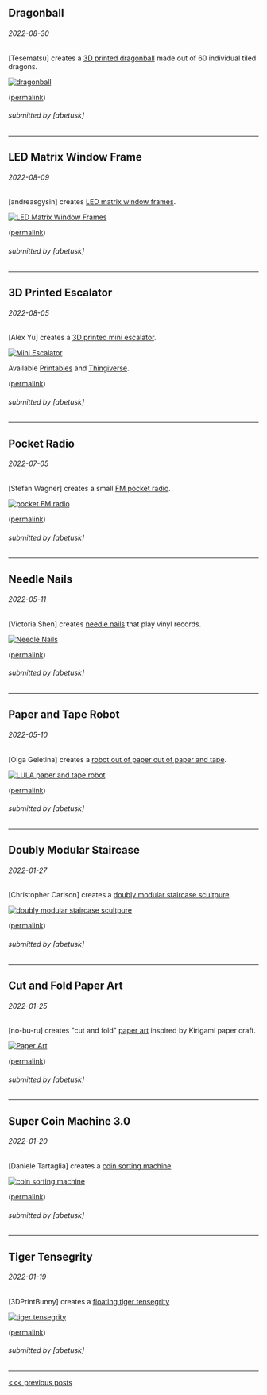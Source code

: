 Dragonball
----

###### 2022-08-30

\[Tesematsu\] creates a [3D printed dragonball](https://twitter.com/Tesematsu/status/1564571381131509760) made out of 60 individual tiled dragons.

[![dragonball](img/2022-08-30_dragonball.jpg)](https://twitter.com/Tesematsu/status/1564571381131509760)


([permalink](https://web.archive.org/web/20220831032150/https://twitter.com/Tesematsu/status/1564571381131509760))

###### submitted by \[abetusk\]




---


LED Matrix Window Frame
----

###### 2022-08-09

\[andreasgysin\] creates [LED matrix window frames](https://twitter.com/andreasgysin/status/1556663717961601028).

[![LED Matrix Window Frames](img/2022-08-09-window-led-frame.gif)](https://twitter.com/andreasgysin/status/1556663717961601028)


([permalink](https://web.archive.org/web/20220808225654/https://twitter.com/andreasgysin/status/1556663717961601028))

###### submitted by \[abetusk\]




---


3D Printed Escalator
----

###### 2022-08-05

\[Alex Yu\] creates a [3D printed mini escalator](https://www.youtube.com/watch?v=d-7QTrCJvpQ).

[![Mini Escalator](img/2022-08-05-tiny-escalator.gif)](https://www.youtube.com/watch?v=d-7QTrCJvpQ)

Available [Printables](https://www.printables.com/model/190972-motorized-mini-desktop-escalator) and [Thingiverse](https://www.thingiverse.com/thing:5375662).

([permalink](https://web.archive.org/web/20220704215552/https://www.youtube.com/watch?v=d-7QTrCJvpQ))

###### submitted by \[abetusk\]




---


Pocket Radio
----

###### 2022-07-05

\[Stefan Wagner\] creates a small [FM pocket radio](https://github.com/wagiminator/ATtiny412-PocketRadio).

[![pocket FM radio](img/2022-07-05-pocketfm.jpg)](https://github.com/wagiminator/ATtiny412-PocketRadio)

([permalink](https://web.archive.org/web/20220704164010/https://github.com/wagiminator/ATtiny412-PocketRadio))

###### submitted by \[abetusk\]




---


Needle Nails
----

###### 2022-05-11

\[Victoria Shen\] creates [needle nails](https://www.instagram.com/p/CP8xXBIDbSk/) that play vinyl records.

[![Needle Nails](img/2022-05-11-needle-nail.gif)](https://www.instagram.com/p/CP8xXBIDbSk/)

([permalink](https://web.archive.org/web/20220226154926/https://twitter.com/EvicShen/status/1403368102742532096))

###### submitted by \[abetusk\]




---


Paper and Tape Robot
----

###### 2022-05-10

\[Olga Geletina\] creates a [robot out of paper out of paper and tape](https://www.geletina.com/lula).

[![LULA paper and tape robot](img/2022-05-10-lula.jpg)](https://www.geletina.com/lula)


([permalink](https://web.archive.org/web/20210412145000/https://www.geletina.com/lula))

###### submitted by \[abetusk\]




---


Doubly Modular Staircase
----

###### 2022-01-27

\[Christopher Carlson\] creates a [doubly modular staircase scultpure](https://christophercarlson.com/portfolio/doubly-modular-sculpture/).

[![doubly modular staircase scultpure](img/2022-01-27_doubly-modular-staircase.jpg)](https://christophercarlson.com/portfolio/doubly-modular-sculpture/)


([permalink](https://web.archive.org/web/20210419061815/https://christophercarlson.com/portfolio/doubly-modular-sculpture/))

###### submitted by \[abetusk\]




---


Cut and Fold Paper Art
----

###### 2022-01-25

\[no-bu-ru\] creates "cut and fold" [paper art](https://no-bu-ru.com/collections/paper-art) inspired by Kirigami paper craft.

[![Paper Art](img/2022-01-25-paper-fold-architecture.jpg)](https://no-bu-ru.com/collections/paper-art)


([permalink](https://web.archive.org/web/20220125215733/https://no-bu-ru.com/collections/paper-art))

###### submitted by \[abetusk\]




---


Super Coin Machine 3.0
----

###### 2022-01-20

\[Daniele Tartaglia\] creates a [coin sorting machine](https://www.youtube.com/watch?v=5DuVCqvTGqM).

[![coin sorting machine](img/2021-01-20-coin-sorter.gif)](https://www.youtube.com/watch?v=5DuVCqvTGqM)


([permalink](https://web.archive.org/web/20220120181650/https://www.youtube.com/watch?v=5DuVCqvTGqM))

###### submitted by \[abetusk\]




---


Tiger Tensegrity
----

###### 2022-01-19

\[3DPrintBunny\] creates a [floating tiger tensegrity](https://twitter.com/3DPrintBunny/status/1483612192536956930)

[![tiger tensegrity](img/2022-01-19_tensegrity.jpg)](https://twitter.com/3DPrintBunny/status/1483612192536956930)


([permalink](https://web.archive.org/web/20221230000000/https://twitter.com/3DPrintBunny/status/1483612192536956930))

###### submitted by \[abetusk\]




---





[<<< previous posts](1.html)



